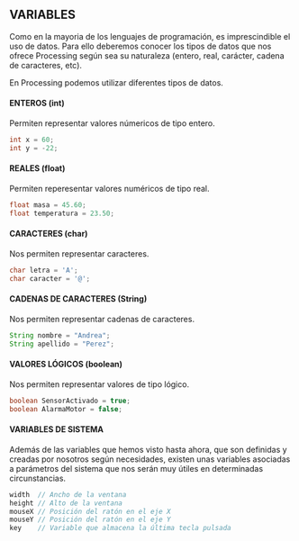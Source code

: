 
## VARIABLES

Como en la mayoria de los lenguajes de programación, es imprescindible el uso de datos. Para ello deberemos conocer los tipos de datos que nos ofrece Processing según sea su naturaleza (entero, real, carácter, cadena de caracteres, etc).

En Processing podemos utilizar diferentes tipos de datos.

#### ENTEROS (int) 
Permiten representar valores númericos de tipo entero.

```java
int x = 60;
int y = -22;
```

#### REALES (float) 
Permiten reperesentar valores numéricos de tipo real.

```java
float masa = 45.60;
float temperatura = 23.50;
```

#### CARACTERES (char)
Nos permiten representar caracteres.

```java
char letra = 'A';
char caracter = '@';
```

#### CADENAS DE CARACTERES (String)
Nos permiten representar cadenas de caracteres.

```java
String nombre = "Andrea";
String apellido = "Perez";
```

#### VALORES LÓGICOS (boolean)
Nos permiten representar valores de tipo lógico.

```java
boolean SensorActivado = true;
boolean AlarmaMotor = false;
```

#### VARIABLES DE SISTEMA

Además de las variables que hemos visto hasta ahora, que son definidas y creadas por nosotros según necesidades, existen unas variables asociadas a parámetros del sistema que nos serán muy útiles en determinadas circunstancias. 

```java
width  // Ancho de la ventana
height // Alto de la ventana
mouseX // Posición del ratón en el eje X
mouseY // Posición del ratón en el eje Y
key    // Variable que almacena la última tecla pulsada
```